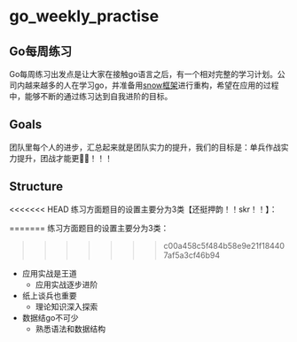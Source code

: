 # go_weekly_practise
## Go每周练习
Go每周练习出发点是让大家在接触go语言之后，有一个相对完整的学习计划。公司内越来越多的人在学习go，并准备用[snow框架](https://github.com/qit-team/snow)进行重构，希望在应用的过程中，能够不断的通过练习达到自我进阶的目标。

## Goals
团队里每个人的进步，汇总起来就是团队实力的提升，我们的目标是：单兵作战实力提升，团战才能更🐂🍺！！！

## Structure
<<<<<<< HEAD
练习方面题目的设置主要分为3类【还挺押韵！！skr！！】：

=======
练习方面题目的设置主要分为3类：
>>>>>>> c00a458c5f484b58e9e21f184407af5a3cf46b94
- 应用实战是王道
   - 应用实战逐步进阶
- 纸上谈兵也重要
   - 理论知识深入探索
- 数据结go不可少
   - 熟悉语法和数据结构

